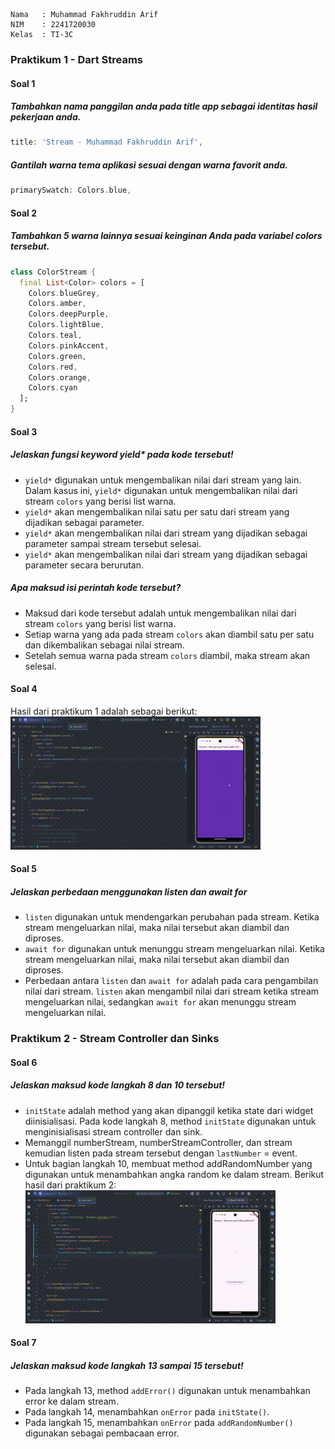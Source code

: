 ``` text
Nama   : Muhammad Fakhruddin Arif
NIM    : 2241720030
Kelas  : TI-3C
```
### Praktikum 1 - Dart Streams
#### Soal 1
##### Tambahkan nama panggilan anda pada title app sebagai identitas hasil pekerjaan anda.
``` dart
title: 'Stream - Muhammad Fakhruddin Arif',
```
##### Gantilah warna tema aplikasi sesuai dengan warna favorit anda.
``` dart
primarySwatch: Colors.blue,
```
#### Soal 2
##### Tambahkan 5 warna lainnya sesuai keinginan Anda pada variabel colors tersebut.
``` dart
class ColorStream {
  final List<Color> colors = [
    Colors.blueGrey,
    Colors.amber,
    Colors.deepPurple,
    Colors.lightBlue,
    Colors.teal,
    Colors.pinkAccent,
    Colors.green,
    Colors.red,
    Colors.orange,
    Colors.cyan
  ];
}
```
#### Soal 3
##### Jelaskan fungsi keyword yield* pada kode tersebut!
- `yield*` digunakan untuk mengembalikan nilai dari stream yang lain. Dalam kasus ini, `yield*` digunakan untuk mengembalikan nilai dari stream `colors` yang berisi list warna.
- `yield*` akan mengembalikan nilai satu per satu dari stream yang dijadikan sebagai parameter.
- `yield*` akan mengembalikan nilai dari stream yang dijadikan sebagai parameter sampai stream tersebut selesai.
- `yield*` akan mengembalikan nilai dari stream yang dijadikan sebagai parameter secara berurutan.
##### Apa maksud isi perintah kode tersebut?
- Maksud dari kode tersebut adalah untuk mengembalikan nilai dari stream `colors` yang berisi list warna.
- Setiap warna yang ada pada stream `colors` akan diambil satu per satu dan dikembalikan sebagai nilai stream.
- Setelah semua warna pada stream `colors` diambil, maka stream akan selesai.
#### Soal 4
Hasil dari praktikum 1 adalah sebagai berikut:
![Praktikum 1](images/13_01_04.gif)
#### Soal 5
##### Jelaskan perbedaan menggunakan listen dan await for
- `listen` digunakan untuk mendengarkan perubahan pada stream. Ketika stream mengeluarkan nilai, maka nilai tersebut akan diambil dan diproses.
- `await for` digunakan untuk menunggu stream mengeluarkan nilai. Ketika stream mengeluarkan nilai, maka nilai tersebut akan diambil dan diproses.
- Perbedaan antara `listen` dan `await for` adalah pada cara pengambilan nilai dari stream. `listen` akan mengambil nilai dari stream ketika stream mengeluarkan nilai, sedangkan `await for` akan menunggu stream mengeluarkan nilai.
### Praktikum 2 - Stream Controller dan Sinks
#### Soal 6
##### Jelaskan maksud kode langkah 8 dan 10 tersebut!
- `initState` adalah method yang akan dipanggil ketika state dari widget diinisialisasi. Pada kode langkah 8, method `initState` digunakan untuk menginisialisasi stream controller dan sink.
- Memanggil numberStream, numberStreamController, dan stream kemudian listen pada stream tersebut dengan `lastNumber` = event.
- Untuk bagian langkah 10, membuat method addRandomNumber yang digunakan untuk menambahkan angka random ke dalam stream.
Berikut hasil dari praktikum 2:
![Praktikum 2](images/13_02_06.gif)
#### Soal 7
##### Jelaskan maksud kode langkah 13 sampai 15 tersebut!
- Pada langkah 13, method `addError()` digunakan untuk menambahkan error ke dalam stream.
- Pada langkah 14, menambahkan `onError` pada `initState()`.
- Pada langkah 15, menambahkan `onError` pada `addRandomNumber()` digunakan sebagai pembacaan error.
